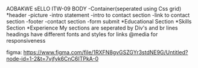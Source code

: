 AOBAKWE sELLO 
ITW-09
BODY
  -Container(seperated using Css grid)
  *header
    -picture
    -intro statement 
    -intro to contact section
    -link to contact section
    -footer
    -contact section
    -form submit
*Educational Section
*Skills Section
*Experience
My sections are seperated by Div's and br lines
headings have different fonts and styles
<a> for links
@media for responsiveness

figma: https://www.figma.com/file/1RXFN8gvGSZGYr3stdNE9G/Untitled?node-id=1-2&t=7vjfyk6CnC6ITPkA-0
